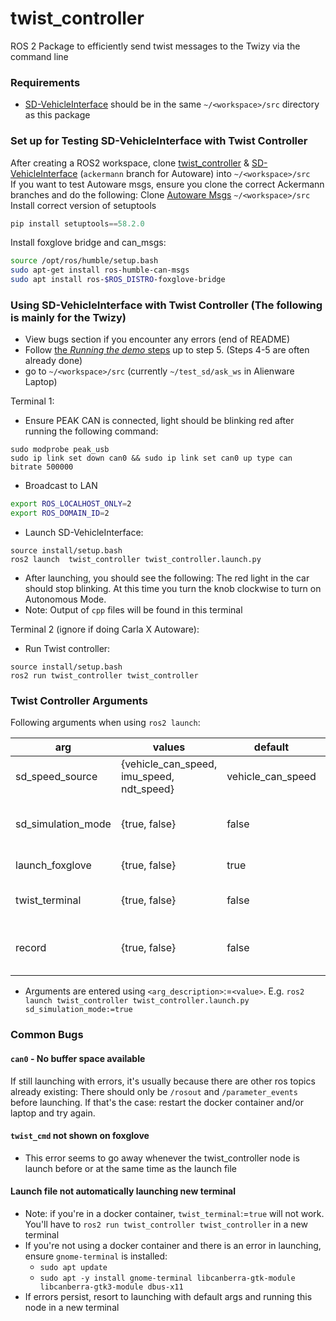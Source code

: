 # twist_controller
ROS 2 Package to efficiently send twist messages to the Twizy via the command line
### Requirements
- [SD-VehicleInterface](https://github.com/Monash-Connected-Autonomous-Vehicle/SD-VehicleInterface) should be in the same `~/<workspace>/src` directory as this package


### Set up for Testing SD-VehicleInterface with Twist Controller

After creating a ROS2 workspace, clone [twist_controller](https://github.com/Monash-Connected-Autonomous-Vehicle/twist_controller) & [SD-VehicleInterface](https://github.com/Monash-Connected-Autonomous-Vehicle/SD-VehicleInterface/tree/main) (`ackermann` branch for Autoware) into `~/<workspace>/src`  
If you want to test Autoware msgs, ensure you clone the correct Ackermann branches and do the following:
Clone [Autoware Msgs](https://github.com/autowarefoundation/autoware_msgs) `~/<workspace>/src`
Install correct version of setuptools
```python
pip install setuptools==58.2.0
```

Install foxglove bridge and can_msgs:
```bash
source /opt/ros/humble/setup.bash
sudo apt-get install ros-humble-can-msgs
sudo apt install ros-$ROS_DISTRO-foxglove-bridge
```


### Using SD-VehicleInterface with Twist Controller (The following is mainly for the Twizy)
- View bugs section if you encounter any errors (end of README)
- Follow [the *Running the demo* steps](https://www.notion.so/monashcav/Hardware-in-the-Loop-Demo-4eb8536a21734a2da9ecee6120d6be9f?pvs=4#5bb39aa187f34f40bfd06b62536a3b0c) up to step 5. (Steps 4-5 are often already done)
- go to `~/<workspace>/src` (currently `~/test_sd/ask_ws` in Alienware Laptop)

Terminal 1:
- Ensure PEAK CAN is connected, light should be blinking red after running the following command: 
```
sudo modprobe peak_usb
sudo ip link set down can0 && sudo ip link set can0 up type can bitrate 500000
```
- Broadcast to LAN
```sh
export ROS_LOCALHOST_ONLY=2
export ROS_DOMAIN_ID=2
```
- Launch SD-VehicleInterface:
```
source install/setup.bash
ros2 launch  twist_controller twist_controller.launch.py
```
- After launching, you should see the following: The red light in the car should stop blinking. At this time you turn the knob clockwise to turn on Autonomous Mode.
- Note: Output of `cpp` files will be found in this terminal

Terminal 2 (ignore if doing Carla X Autoware):
- Run Twist controller:
```
source install/setup.bash
ros2 run twist_controller twist_controller
```

### Twist Controller Arguments

Following arguments when using `ros2 launch`:

| arg                | values                                    | default   | description                                |
| ------------------ | ----------------------------------------- | --------- | ------------------------------------------ |
| sd_speed_source    | {vehicle_can_speed, imu_speed, ndt_speed} | vehicle_can_speed | Input vehicle speed                        |
| sd_simulation_mode | {true, false}                             | false      | Use on the car or on the Gazebo simulation |
| launch_foxglove    | {true, false}                             | true     | Launch foxglove bridge                     |
| twist_terminal     | {true, false}                             | false      | Create new terminal for twist controlling  |
| record     | {true, false}                             | false      | Record bag file of twist_cmd and sd_current_twist  |

- Arguments are entered using `<arg_description>`:=`<value>`. E.g. `ros2 launch twist_controller twist_controller.launch.py sd_simulation_mode:=true` 


### Common Bugs
#### `can0` - No buffer space available
If still launching with errors, it's usually because there are other ros topics already existing: There should only be `/rosout` and `/parameter_events` before launching.
If that's the case: restart the docker container and/or laptop and try again.


#### `twist_cmd` not shown on foxglove
- This error seems to go away whenever the twist_controller node is launch before or at the same time as the launch file


#### Launch file not automatically launching new terminal
- Note: if you're in a docker container, `twist_terminal`:=`true` will not work. You'll have to `ros2 run twist_controller twist_controller` in a new terminal
- If you're not using a docker container and there is an error in launching, ensure `gnome-terminal` is installed:
	- `sudo apt update`
	- `sudo apt -y install gnome-terminal libcanberra-gtk-module libcanberra-gtk3-module dbus-x11`
- If errors persist, resort to launching with default args and running this node in a new terminal
